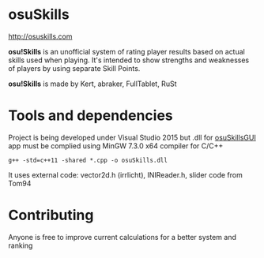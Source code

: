 # osuSkills
http://osuskills.com

**osu!Skills** is an unofficial system of rating player results based on actual skills used when playing. It's intended to show strengths and weaknesses of players by using separate Skill Points.

**osu!Skills** is made by Kert, abraker, FullTablet, RuSt

# Tools and dependencies

Project is being developed under Visual Studio 2015 but .dll for [osuSkillsGUI](https://github.com/Kert/osuSkillsGUI) app must be complied using MinGW 7.3.0 x64 compiler for C/C++

```g++ -std=c++11 -shared *.cpp -o osuSkills.dll```

It uses external code: vector2d.h (irrlicht), INIReader.h, slider code from Tom94

# Contributing
Anyone is free to improve current calculations for a better system and ranking
